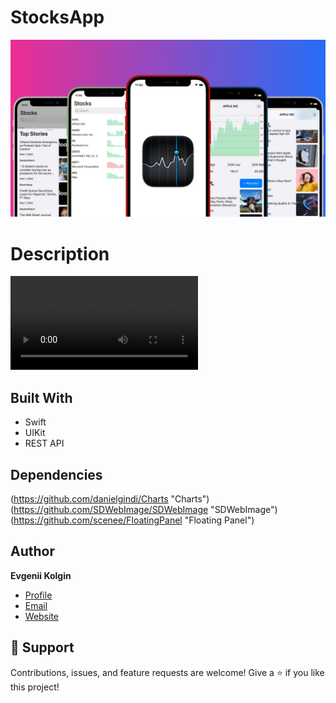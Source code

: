 # StocksApp
![alt text](img/StocksApp_Frame_1920_1080.webp)
# Description
![alt text](img/StocksApp.webm)

## Built With
- Swift
- UIKit
- REST API

## Dependencies
(https://github.com/danielgindi/Charts "Charts")
(https://github.com/SDWebImage/SDWebImage "SDWebImage")
(https://github.com/scenee/FloatingPanel "Floating Panel")

## Author
**Evgenii Kolgin**

- [Profile](https://github.com/Colgates "Evgenii Kolgin")
- [Email](mailto:kolgin.ev@gmail.com?subject=Hi% "Hi!")
- [Website](https://evgeniikolgin.ru "Welcome")

## 🤝 Support
Contributions, issues, and feature requests are welcome!
Give a ⭐️ if you like this project!
